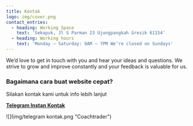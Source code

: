 ```yaml
---
title: Kontak
logo: img/cover.png
contact_entries:
  - heading: Working Space
    text: 'Sekapuk, Jl S Parman 23 Ujungpangkah Gresik 61154'
  - heading: Working hours
    text: 'Monday – Saturday: 9AM – 7PM We’re closed on Sundays'
---
```

We’d love to get in touch with you and hear your ideas and questions. We strive to grow and improve constantly and your feedback is valuable for us.

<h3 class="f4 b lh-title mb2">Bagaimana cara buat website cepat?</h3>

Silakan kontak kami untuk info lebih lanjut

**[Telegram Instan Kontak ](https://t.me/coachtrader)**

![](img/telegram kontak.png "Coachtrader")
